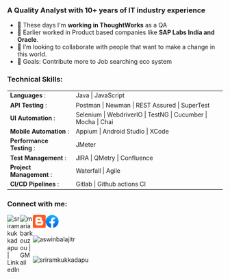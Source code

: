 ### A Quality Analyst with 10+ years of IT industry experience <br>
- 🔭 These days I'm <b>working in ThoughtWorks</b> as a QA
- 🌱 Earlier worked in Product based companies like <b> SAP Labs India and Oracle</b>.
- 👯 I’m looking to collaborate with people that want to make a change in this world.
- 🥅 Goals: Contribute more to Job searching eco system



### Technical Skills:
<table borders=false>
<tr><td><b>Languages</b> :</td> <td>Java | JavaScript </td> </tr>
<tr><td><b>API Testing</b> :</td> <td> Postman | Newman | REST Assured | SuperTest </td> </tr>
<tr><td><b>UI Automation</b> :</td> <td>Selenium | WebdriverIO | TestNG | Cucumber | Mocha | Chai </td> </tr>
<tr><td><b>Mobile Automation</b> :</td> <td>Appium | Android Studio | XCode </td> </tr>
<tr><td><b>Performance Testing</b> :</td> <td>JMeter </td> </tr>
<tr><td><b>Test Management</b> :</td> <td>JIRA | QMetry | Confluence </td> </tr>
<tr><td><b>Project Management</b> :</td> <td>Waterfall | Agile </td> </tr>
<tr><td><b>CI/CD Pipelines</b> :</td> <td>Gitlab | Github actions CI </td> </tr>
</table>


### Connect with me:


[<img align="left" alt="sriramkukkadapu | LinkedIn" width="30px" src="https://camo.githubusercontent.com/c8a9c5b414cd812ad6a97a46c29af67239ddaeae08c41724ff7d945fb4c047e5/68747470733a2f2f6564656e742e6769746875622e696f2f537570657254696e7949636f6e732f696d616765732f7376672f6c696e6b6564696e2e737667" />][linkedin]
<a href="mailto:sriramkukkadapu@gmail.com"><img align="left" alt="mariabarkouzou | GMail" width="30px" src="https://camo.githubusercontent.com/4a3dd8d10a27c272fd04b2ce8ed1a130606f95ea6a76b5e19ce8b642faa18c27/68747470733a2f2f6564656e742e6769746875622e696f2f537570657254696e7949636f6e732f696d616765732f7376672f676d61696c2e737667" />

[<img align="left" alt="sriramkukkadapu | Blog" width="30px" src="https://github.com/sriramkukkadapu/sriramkukkadapu/blob/master/images/blogger%20icon.png?raw=true" />][blogger]

[<img align="left" alt="sriramkukkadapu | Blog" width="30px" src="https://github.com/sriramkukkadapu/sriramkukkadapu/blob/master/images/facebook%20icon.png?raw=true" />][facebook]


[linkedin]: https://www.linkedin.com/in/sriramku
[github]:  https://github.com/sriramkukkadapu
[blogger]: https://sriramkukkadapu.blogspot.com
[facebook]: https://www.facebook.com/sriram.fj

<br><br>

<p><img align="left" src="https://github-readme-stats.vercel.app/api/top-langs?username=aswinbalajitr&show_icons=true&locale=en&layout=compact" alt="aswinbalajitr" /></p>

<br><br>

<p>&nbsp;<img align="left" src="https://github-readme-stats.vercel.app/api?username=sriramkukkadapu&show_icons=true&locale=en&theme=tokyonight" alt="sriramkukkadapu" /></p>
